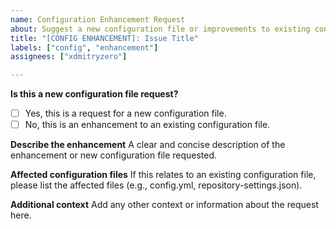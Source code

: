 ```yaml
---
name: Configuration Enhancement Request
about: Suggest a new configuration file or improvements to existing configuration.
title: "[CONFIG ENHANCEMENT]: Issue Title"
labels: ["config", "enhancement"]
assignees: ["xdmitryzero"]

---
```


**Is this a new configuration file request?**
- [ ] Yes, this is a request for a new configuration file.
- [ ] No, this is an enhancement to an existing configuration file.

**Describe the enhancement**
A clear and concise description of the enhancement or new configuration file requested.

**Affected configuration files**
If this relates to an existing configuration file, please list the affected files (e.g., config.yml, repository-settings.json).

**Additional context**
Add any other context or information about the request here.
